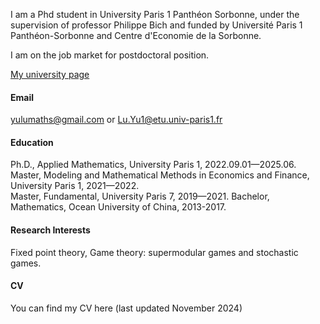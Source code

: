 
I am a Phd student in University Paris 1 Panthéon Sorbonne, under the supervision of professor Philippe Bich and funded by Université Paris 1 Panthéon-Sorbonne and Centre d'Economie de la Sorbonne.

I am on the job market for postdoctoral position. 

[My university page](https://www.pantheonsorbonne.fr/page-perso/luyu)


#### Email
yulumaths@gmail.com or Lu.Yu1@etu.univ-paris1.fr

#### Education
Ph.D., Applied Mathematics, University Paris 1, 2022.09.01—2025.06.\
Master, Modeling and Mathematical Methods in Economics and Finance, University Paris 1, 2021—2022.\
Master, Fundamental, University Paris 7, 2019—2021.
Bachelor, Mathematics, Ocean University of China, 2013-2017.

#### Research Interests
Fixed point theory, Game theory: supermodular games and stochastic games.

#### CV
You can find my CV here (last updated November 2024)

